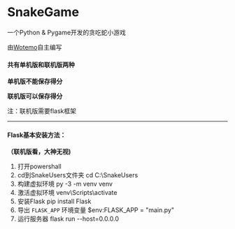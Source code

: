 # SnakeGame
一个Python &amp; Pygame开发的贪吃蛇小游戏

由[Wotemo](https://www.wotemo.com/)自主编写

#### 共有单机版和联机版两种

**单机版不能保存得分**

**联机版可以保存得分**

注：联机版需要flask框架

------

#### Flask基本安装方法：
**（联机版看，大神无视)**

1. 打开powershall
2. cd到SnakeUsers文件夹 cd C:\SnakeUsers
3. 构建虚拟环境 py -3 -m venv venv
4. 激活虚拟环境 venv\Scripts\activate
5. 安装Flask pip install Flask
6. 导出 `FLASK_APP` 环境变量 $env:FLASK_APP = "main.py"
7. 运行服务器 flask run --host=0.0.0.0
